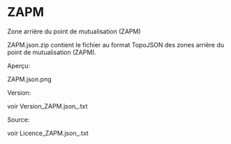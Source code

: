 # ZAPM
Zone arrière du point de mutualisation (ZAPM)

ZAPM.json.zip contient le fichier au format TopoJSON des zones arrière du point de mutualisation (ZAPM).

Aperçu:

ZAPM.json.png

Version:

voir Version_ZAPM.json_.txt

Source:

voir Licence_ZAPM.json_.txt

